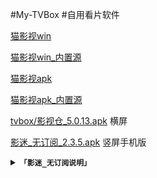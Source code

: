 #My-TVBox
#自用看片软件

[猫影视win](https://mirror.ghproxy.com/https://github.com/catvod/CatVodOpen/releases/download/1.1.0/windows_release_open_1.1.0_fix1.7z)

[猫影视win_内置源](https://gh-proxy.com/https://raw.githubusercontent.com/chaoduzj/My-TVBox/main/CatVodOpen/win_release_open_1.1.0_fix1_%E5%86%85%E7%BD%AE%E6%BA%90.7z)

[猫影视apk](https://gh-proxy.com/https://github.com/catvod/CatVodOpen/releases/download/1.1.0/android_open_1.1.0_fix1.apk)

[猫影视apk_内置源](https://gh-proxy.com/https://raw.githubusercontent.com/chaoduzj/My-TVBox/main/CatVodOpen/catbox_1.1.0_fix1_%E5%86%85%E7%BD%AE%E6%BA%90.apk)

[tvbox/影视仓_5.0.13.apk](https://gh-proxy.com/https://raw.githubusercontent.com/chaoduzj/My-TVBox/main/tvbox/%E5%BD%B1%E8%A7%86%E4%BB%93_5.0.13.apk)   横屏

[影迷_无订阅_2.3.5.apk](https://gh-proxy.com/https://raw.githubusercontent.com/chaoduzj/My-TVBox/main/tvbox/%E5%BD%B1%E8%BF%B7_%E6%97%A0%E8%AE%A2%E9%98%85_2.3.5.apk)   竖屏手机版
    <details>
    <summary><code><strong>「影迷_无订阅说明」</strong></code></summary>

打开应用,我的-发给朋友里有订阅

[原版下载123pan:](https://www.123pan.com/s/OCZRVv-nx6V3.html)

这是一些订阅，一次复制一行，添加到影迷就能用了。

http://yydsys.top/duo

https://download.kstore.space/download/3010/xm.json

https://gh-proxy.com/https://raw.githubusercontent.com/gaotianliuyun/gao/master/0825.json

</details>


